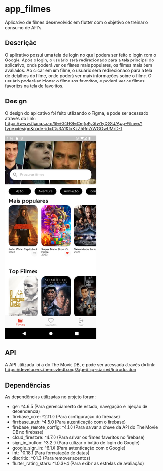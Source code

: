 # app_filmes

Aplicativo de filmes desenvolvido em flutter com o objetivo de treinar o consumo de API's.

## Descrição

O aplicativo possui uma tela de login no qual poderá ser feito o login com o Google. Após o login, o usuário será redirecionado para a tela principal do aplicativo, onde poderá ver os filmes mais populares, os filmes mais bem avaliados. Ao clicar em um filme, o usuário será redirecionado para a tela de detalhes do filme, onde poderá ver mais informações sobre o filme. O usuário poderá adicionar o filme aos favoritos, e poderá ver os filmes favoritos na tela de favoritos.

## Design

O design do aplicativo foi feito utilizando o Figma, e pode ser acessado através do link: https://www.figma.com/file/04HOIeCejfpFp5tw1yD0Xd/App-Filmes?type=design&node-id=0%3A1&t=KzZ5RnZrWGOwUMrD-1

<img src="github/images/home_screen.dart.png" width=300 />


## API

A API utilizada foi a do The Movie DB, e pode ser acessada através do link: https://developers.themoviedb.org/3/getting-started/introduction

## Dependências

As dependências utilizadas no projeto foram:

- get: ^4.6.5 (Para gerenciamento de estado, navegação e injeção de dependência)
- firebase_core: ^2.11.0 (Para configuração do firebase)
- firebase_auth: ^4.5.0 (Para autenticação com o firebase)
- firebase_remote_config: ^4.1.0 (Para salvar a chave da API do The Movie DB no firebase)
- cloud_firestore: ^4.7.0 (Para salvar os filmes favoritos no firebase)
- sign_in_button: ^3.2.0 (Para utilizar o botão de login do Google)
- google_sign_in: ^6.1.0 (Para autenticação com o Google)
- intl: ^0.18.1 (Para formatação de datas)
- diacritic: ^0.1.3 (Para remover acentos)
- flutter_rating_stars: ^1.0.3+4 (Para exibir as estrelas de avaliação)

